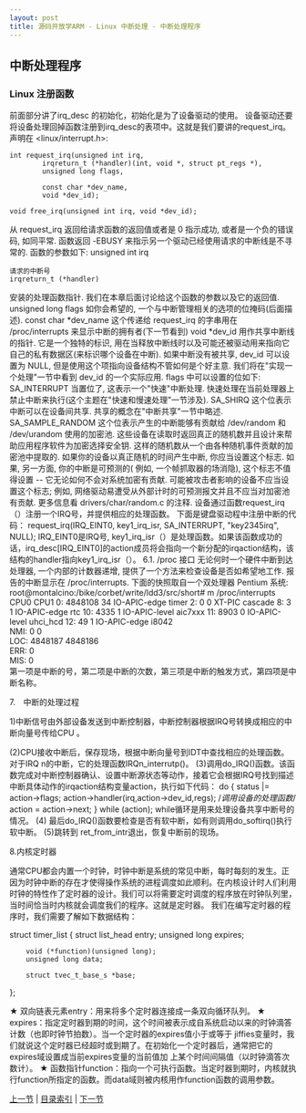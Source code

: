 ```yaml
---
layout: post
title: 源码开放学ARM - Linux 中断处理 - 中断处理程序
---
```


## 中断处理程序

### Linux 注册函数

前面部分讲了irq_desc 的初始化，初始化是为了设备驱动的使用。
设备驱动还要将设备处理回掉函数注册到irq_desc的表项中。这就是我们要讲的request_irq。
 声明在 <linux/interrupt.h>:
 
	int request_irq(unsigned int irq,
			irqreturn_t (*handler)(int, void *, struct pt_regs *),
			unsigned long flags,

			const char *dev_name,
			void *dev_id);

	void free_irq(unsigned int irq, void *dev_id);

从 request_irq 返回给请求函数的返回值或者是 0 指示成功, 或者是一个负的错误码, 如同平常. 函数返回 -EBUSY 来指示另一个驱动已经使用请求的中断线是不寻常的. 函数的参数如下:
	unsigned int irq 

	请求的中断号
	irqreturn_t (*handler) 
	
安装的处理函数指针. 我们在本章后面讨论给这个函数的参数以及它的返回值.
unsigned long flags 
如你会希望的, 一个与中断管理相关的选项的位掩码(后面描述).
const char *dev_name 
这个传递给 request_irq 的字串用在 /proc/interrupts 来显示中断的拥有者(下一节看到)
void *dev_id 
用作共享中断线的指针. 它是一个独特的标识, 用在当释放中断线时以及可能还被驱动用来指向它自己的私有数据区(来标识哪个设备在中断). 如果中断没有被共享, dev_id 可以设置为 NULL, 但是使用这个项指向设备结构不管如何是个好主意. 我们将在"实现一个处理"一节中看到 dev_id 的一个实际应用.
flags 中可以设置的位如下:
SA_INTERRUPT 
当置位了, 这表示一个"快速"中断处理. 快速处理在当前处理器上禁止中断来执行(这个主题在"快速和慢速处理"一节涉及).
SA_SHIRQ 
这个位表示中断可以在设备间共享. 共享的概念在"中断共享"一节中略述.
SA_SAMPLE_RANDOM 
这个位表示产生的中断能够有贡献给 /dev/random 和 /dev/urandom 使用的加密池. 这些设备在读取时返回真正的随机数并且设计来帮助应用程序软件为加密选择安全钥. 这样的随机数从一个由各种随机事件贡献的加密池中提取的. 如果你的设备以真正随机的时间产生中断, 你应当设置这个标志. 如果, 另一方面, 你的中断是可预测的( 例如, 一个帧抓取器的场消隐), 这个标志不值得设置 -- 它无论如何不会对系统加密有贡献. 可能被攻击者影响的设备不应当设置这个标志; 例如, 网络驱动易遭受从外部计时的可预测报文并且不应当对加密池有贡献. 更多信息看 drivers/char/random.c 的注释. 
设备通过函数request_irq（）注册一个IRQ号，并提供相应的处理函数。
 下面是键盘驱动程中注册中断的代码：
request_irq(IRQ_EINT0, key1_irq_isr, SA_INTERRUPT, "key2345irq", NULL);
   IRQ_EINT0是IRQ号, key1_irq_isr（）是处理函数。如果该函数成功的话，irq_desc[IRQ_EINT0]的action成员将会指向一个新分配的irqaction结构，该结构的handler指向key1_irq_isr（）。 
6.1.	 /proc 接口
无论何时一个硬件中断到达处理器, 一个内部的计数器递增, 提供了一个方法来检查设备是否如希望地工作. 报告的中断显示在 /proc/interrupts. 下面的快照取自一个双处理器 Pentium 系统:
root@montalcino:/bike/corbet/write/ldd3/src/short# m /proc/interrupts
        CPU0     CPU1 
 0:  4848108       34   IO-APIC-edge  timer 
 2:        0        0         XT-PIC  cascade 
 8:        3        1   IO-APIC-edge  rtc 
 10:    4335        1  IO-APIC-level  aic7xxx 
 11:    8903        0  IO-APIC-level  uhci_hcd 
 12:      49        1   IO-APIC-edge  i8042  
NMI:       0        0  
LOC: 4848187  4848186  
ERR:       0  
MIS:       0  
第一项是中断的号，第二项是中断的次数，第三项是中断的触发方式，第四项是中断名称。

7.　中断的处理过程

1)中断信号由外部设备发送到中断控制器，中断控制器根据IRQ号转换成相应的中断向量号传给CPU 。

(2)CPU接收中断后，保存现场，根据中断向量号到IDT中查找相应的处理函数。对于IRQ n的中断，它的处理函数IRQn_interrutp()。
(3)调用do_IRQ()函数。该函数完成对中断控制器确认、设置中断源状态等动作，接着它会根据IRQ号找到描述中断具体动作的irqaction结构变量action，执行如下代码：
do {
    status |= action->flags;
    action->handler(irq,action->dev_id,regs); /*调用设备的处理函数*/
      action = action->next;
   } while (action);
   while循环是用来处理设备共享中断号的情况。
(4) 最后do_IRQ()函数要检查是否有软中断，如有则调用do_softirq()执行软中断。
(5)跳转到 ret_from_intr退出，恢复中断前的现场。 

8.内核定时器

通常CPU都会内置一个时钟，时钟中断是系统的常见中断，每时每刻的发生。正因为时钟中断的存在才使得操作系统的进程调度如此顺利。在内核设计时人们利用时钟的特性作了定时器的设计。我们可以将需要定时调度的程序放在时钟队列里，当时间恰当时内核就会调度我们的程序。这就是定时器。
我们在编写定时器的程序时，我们需要了解如下数据结构：

struct timer_list {
        struct list_head entry;
        unsigned long expires;

        void (*function)(unsigned long);
        unsigned long data;

        struct tvec_t_base_s *base;
};

★	双向链表元素entry：用来将多个定时器连接成一条双向循环队列。 
★	expires：指定定时器到期的时间，这个时间被表示成自系统启动以来的时钟滴答计数（也即时钟节拍数）。当一个定时器的expires值小于或等于 jiffies变量时，我们就说这个定时器已经超时或到期了。在初始化一个定时器后，通常把它的expires域设置成当前expires变量的当前值加 上某个时间间隔值（以时钟滴答次数计）。 
★	函数指针function：指向一个可执行函数。当定时器到期时，内核就执行function所指定的函数。而data域则被内核用作function函数的调用参数。 



[上一节](chp105-2.html)  |  [目录索引](../index.html)  |  [下一节](chp105-4.html)
